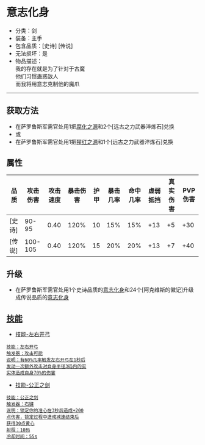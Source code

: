 # 意志化身
* 分类：剑
* 装备：主手
* 包含品质：[史诗] [传说]
* 无法损坏：是
* 物品描述：<br/>我的存在就是为了针对于古魔<br/>他们习惯蛊惑敌人<br/>而我将用意志克制他的魔爪
---
## 获取方法
* 在萨罗鲁斯军需官处用1把<a href="https://github.com/LeafletXD/Minecraft-Yuanchu-Server-Wiki/blob/main/Wiki/RPG%E9%81%93%E5%85%B7/%E8%BF%91%E6%88%98%E6%AD%A6%E5%99%A8/%E5%89%91/%E8%85%90%E5%8C%96%E4%B9%8B%E6%BA%90.md">腐化之源<a/>和2个[远古之力武器淬炼石]兑换
* 或
* 在萨罗鲁斯军需官处用1把<a href="https://github.com/LeafletXD/Minecraft-Yuanchu-Server-Wiki/blob/main/Wiki/RPG%E9%81%93%E5%85%B7/%E8%BF%91%E6%88%98%E6%AD%A6%E5%99%A8/%E5%89%91/%E7%8C%A9%E7%BA%A2%E4%B9%8B%E6%BA%90.md">猩红之源<a/>和1个[远古之力武器淬炼石]兑换

## 属性
|品质|攻击伤害|攻击速度|暴击伤害|护甲|暴击几率|命中几率|虚弱抵挡|真实伤害|PVP伤害|
|----|----|----|----|----|----|----|----|----|----|
|[史诗]|90-95|0.40|120%|10|15%|15%|+13|+5|+30|
|[传说]|100-105|0.40|120%|15|20%|20%|+13|+7|+40|
## 升级
* 在萨罗鲁斯军需官处用1个史诗品质的<a href="https://github.com/LeafletXD/Minecraft-Yuanchu-Server-Wiki/blob/main/Wiki/RPG%E9%81%93%E5%85%B7/%E8%BF%91%E6%88%98%E6%AD%A6%E5%99%A8/%E5%89%91/%E6%84%8F%E5%BF%97%E5%8C%96%E8%BA%AB.md">意志化身<a/>和24个[阿克维斯的徽记]升级成传说品质的<a href="https://github.com/LeafletXD/Minecraft-Yuanchu-Server-Wiki/blob/main/Wiki/RPG%E9%81%93%E5%85%B7/%E8%BF%91%E6%88%98%E6%AD%A6%E5%99%A8/%E5%89%91/%E6%84%8F%E5%BF%97%E5%8C%96%E8%BA%AB.md">意志化身
## 技能
* 技能-左右开弓
```
技能：左右开弓
触发器：攻击可能
说明：有60%几率触发左右开弓在1秒后
发动一次额外攻击对自身半径3码内的实
实体造成自身70%的伤害
```
* 技能-公正之剑
```
技能：公正之剑
触发器：右键
说明：锁定你的准心在3秒后造成+200
点伤害，锁定过程中造成减速结束后
获得30点黄心
射程：10码
冷却时间：55s
```
